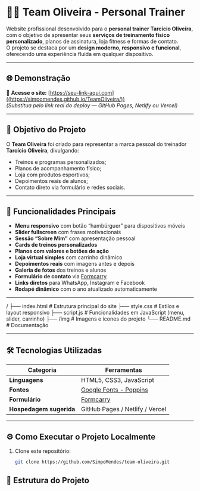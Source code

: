 # 🏋️‍♂️ Team Oliveira - Personal Trainer

Website profissional desenvolvido para o **personal trainer Tarcício Oliveira**, com o objetivo de apresentar seus **serviços de treinamento físico personalizado**, planos de assinatura, loja fitness e formas de contato.  
O projeto se destaca por um **design moderno, responsivo e funcional**, oferecendo uma experiência fluida em qualquer dispositivo.

---

## 🌐 Demonstração

🔗 **Acesse o site:** [https://seu-link-aqui.com]((https://simpomendes.github.io/TeamOliveira/))  
*(Substitua pelo link real do deploy — GitHub Pages, Netlify ou Vercel)*

---

## 🎯 Objetivo do Projeto

O **Team Oliveira** foi criado para representar a marca pessoal do treinador **Tarcício Oliveira**, divulgando:
- Treinos e programas personalizados;  
- Planos de acompanhamento físico;  
- Loja com produtos esportivos;  
- Depoimentos reais de alunos;  
- Contato direto via formulário e redes sociais.

---

## 🚀 Funcionalidades Principais

- **Menu responsivo** com botão “hambúrguer” para dispositivos móveis  
- **Slider fullscreen** com frases motivacionais  
- **Sessão “Sobre Mim”** com apresentação pessoal  
- **Cards de treinos personalizados**  
- **Planos com valores e botões de ação**  
- **Loja virtual simples** com carrinho dinâmico  
- **Depoimentos reais** com imagens antes e depois  
- **Galeria de fotos** dos treinos e alunos  
- **Formulário de contato** via [Formcarry](https://formcarry.com)  
- **Links diretos** para WhatsApp, Instagram e Facebook  
- **Rodapé dinâmico** com o ano atualizado automaticamente  

---

/
├── index.html # Estrutura principal do site
├── style.css # Estilos e layout responsivo
├── script.js # Funcionalidades em JavaScript (menu, slider, carrinho)
├── /img # Imagens e ícones do projeto
└── README.md # Documentação


---

## 🛠️ Tecnologias Utilizadas

| Categoria | Ferramentas |
|------------|--------------|
| **Linguagens** | HTML5, CSS3, JavaScript |
| **Fontes** | [Google Fonts - Poppins](https://fonts.google.com/specimen/Poppins) |
| **Formulário** | [Formcarry](https://formcarry.com) |
| **Hospedagem sugerida** | GitHub Pages / Netlify / Vercel |

---

## ⚙️ Como Executar o Projeto Localmente

1. Clone este repositório:
   ```bash
   git clone https://github.com/SimpoMendes/team-oliveira.git


## 🧩 Estrutura do Projeto

